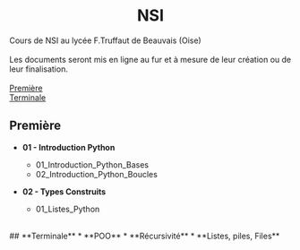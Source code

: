 # <center>**NSI**</center>
 Cours de NSI au lycée F.Truffaut de Beauvais (Oise) </br>
 </br>
 Les documents seront mis en ligne au fur et à mesure de leur création ou de leur finalisation.
 </br>
 </br>
 [Première](#premiere)</br>
 [Terminale](#terminale)</br>
 
 
 
## **Première**
* **01 - Introduction Python**
  * 01_Introduction_Python_Bases
  * 02_Introduction_Python_Boucles

* **02 - Types Construits**
  * 01_Listes_Python
  
</br>
## **Terminale**
* **POO**
* **Récursivité**
* **Listes, piles, Files**
